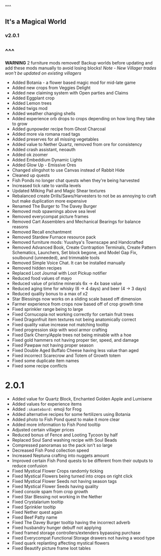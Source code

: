 ^^^
## It's a Magical World
### v2.0.1
^^^
--- 
**WARNING** 2 furniture mods removed! Backup worlds before updating and add these mods manually to avoid losing blocks!
*Note - New Villager trades won't be updated on existing villagers*
- Added Botania -  a flower based magic mod for mid-late game
- Added new crops from Veggies Delight
- Added new claiming system with Open parties and Claims
- Added Eggplant crop
- Added Lemon trees
- Added twigs mod
- Added weather changing shells
- Added experience orb drops to crops depending on how long they take to grow
- Added gunpowder recipe from Ghost Charcoal
- Added more via romana road tags
- Added preserves for all missing vegetables
- Added value to Nether Quartz, removed from ore for consistency
- Added crash assistant, neoauth
- Added ok zoomer
- Added Embeddium Dynamic Lights
- Added Glow Up - Emissive Ores
- Changed slingshot to use Canvas instead of Rabbit Hide
- Cleaned up quests
- Fish Ponds no longer chat quests when they're being harvested
- Increased tick rate to vanilla levels
- Updated Milking Pail and Magic Shear textures
- Rebalanced create Drills/Saws/Harvesters to not be as annoying to craft but make duplication more expensive
- Renamed The Burger to The Davey Burger
- Removed mob spawnings above sea level
- Removed everycompat picture frames
- Removed Cart Assemblers and Mechanical Bearings for balance reasons
- Removed Recall enchantment
- Removed Stardew Furnace resource pack
- Removed furniture mods: Yuushya's Townscape and Handcrafted
- Removed Advanced Book, Create Contraption Terminals, Create Pattern Schematics, Launchers, Set block begone, and Model Gap Fix, soulbound (unneeded), and trimmable tools
- Removed Simple Voice Chat. It can be installed manually
- Removed hidden recipes 
- Replaced Loot Journal with Loot Pickup notifier
- Reduced food values of mayo
- Reduced value of pristine minerals 6x -> 4x base value
- Reduced aging time for whisky (6 -> 4 days) and beer (4 -> 3 days)
- Reduced quality bonus to a max of x2
- Star Blessings now works on a sliding scale based off dimension
- Farmer experience from crops now based off of crop growth time
- Fixed sprinkler range being to large
- Fixed Cornucopia not working correctly for certain fruit trees
- Fixed Dragonfruit item textures not being anatomically correct
- Fixed quality value increase not matching tooltip
- Fixed progression skip with wool armor crafting
- Fixed Dark Cherry/Apple trees not being minable with a hoe
- Fixed gold hammers not having proper tier, speed, and damage
- Fixed Pawpaw not having proper season
- Fixed Double Aged Buffalo Cheese having less value than aged 
- Fixed incorrect Scarecrow and Totem of Growth totem
- Fixed some duplicate item names
- Fixed some recipe conflicts

# 2.0.1
- Added value for Quartz Block, Enchanted Golden Apple and Lumisene
- Added values for experience items
- Added `:skamtebord:` emoji for Frog
- Added alternative recipes for some fertilizers using Botania
- Added photo to Fish Pond quest to make it more clear
- Added more information to Fish Pond tooltip
- Adjusted certain villager prices
- Reduced bonus of Fence and Looting Tycoon by half 
- Replaced Soul Sand washing recipe with Soul Beads
- Compressed panoramas so the pack isn't so large
- Decreased Fish Pond collection speed
- Increased Neptuna crafting into nuggets amount
- Improved certain Fish Pond quests to be different from their outputs to reduce confusion
- Fixed Mystical Flower Crops randomly ticking
- Fixed Mystical Flowers being turned into crops on right click
- Fixed Mystical Flower Seeds not having season tags
- Fixed Mystical Flower Seeds having quality
- Fixed console spam from crop growth
- Fixed Star Blessing not working in the Nether
- Fixed Crystalarium tooltip
- Fixed Sprinkler tooltip
- Fixed Nether quest again
- Fixed Beef Patty name
- Fixed The Davey Burger tooltip having the incorrect adverb
- Fixed husbandry hunger debuff not applying
- Fixed framed storage controllers/extenders bypassing purchase
- Fixed Everycompat Functional Storage drawers not having a wood type
- Fixed quark replanting affecting mystical flowers
- Fixed Beautify picture frame loot tables